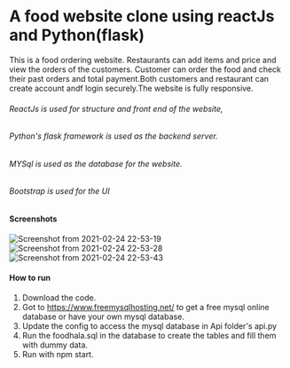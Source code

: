 # A food website clone using reactJs and Python(flask)

This is a food ordering website. Restaurants can add items and price and view the orders of the customers. Customer can order the food and check their past orders and total payment.Both customers and restaurant can create account andf login securely.The website is fully responsive.

###### ReactJs is used for structure and front end of the website,
###### Python's flask framework is used as the backend server.
###### MYSql is used as the database for the website.
###### Bootstrap is used for the UI

#### Screenshots
![Screenshot from 2021-02-24 22-53-19](https://user-images.githubusercontent.com/22026768/109039833-3d269000-76f3-11eb-952a-127107fa45ab.png)
![Screenshot from 2021-02-24 22-53-28](https://user-images.githubusercontent.com/22026768/109039835-3e57bd00-76f3-11eb-8e79-38b77335a69b.png)
![Screenshot from 2021-02-24 22-53-43](https://user-images.githubusercontent.com/22026768/109039837-3ef05380-76f3-11eb-8dbe-7e98b16b77ca.png)


#### How to run

1. Download the code.
2. Got to https://www.freemysqlhosting.net/ to get a free mysql online database or have your own mysql database.
3. Update the config to access the mysql database in Api folder's api.py
4. Run the foodhala.sql in the database to create the tables and fill them with dummy data.
5. Run with npm start.
